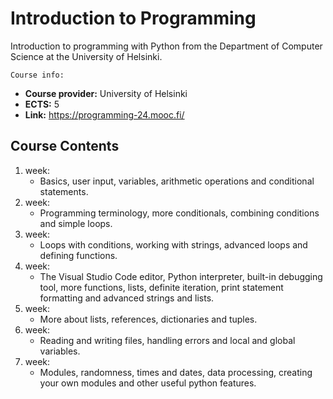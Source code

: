 # Introduction to Programming

Introduction to programming with Python from the Department of Computer Science at the University of Helsinki.

`Course info:`
- **Course provider:** University of Helsinki
- **ECTS:** 5
- **Link:** https://programming-24.mooc.fi/
## Course Contents

1. week:
	- Basics, user input, variables, arithmetic operations and conditional statements.
2. week:
	- Programming terminology, more conditionals, combining conditions and simple loops.
3. week:
	- Loops with conditions, working with strings, advanced loops and defining functions.
4. week:
	- The Visual Studio Code editor, Python interpreter, built-in debugging tool, more functions, lists, definite iteration, print statement formatting and advanced strings and lists.
5. week:
	- More about lists, references, dictionaries and tuples.
6. week:
	- Reading and writing files, handling errors and local and global variables.
7. week:
	- Modules, randomness, times and dates, data processing, creating your own modules and other useful python features.